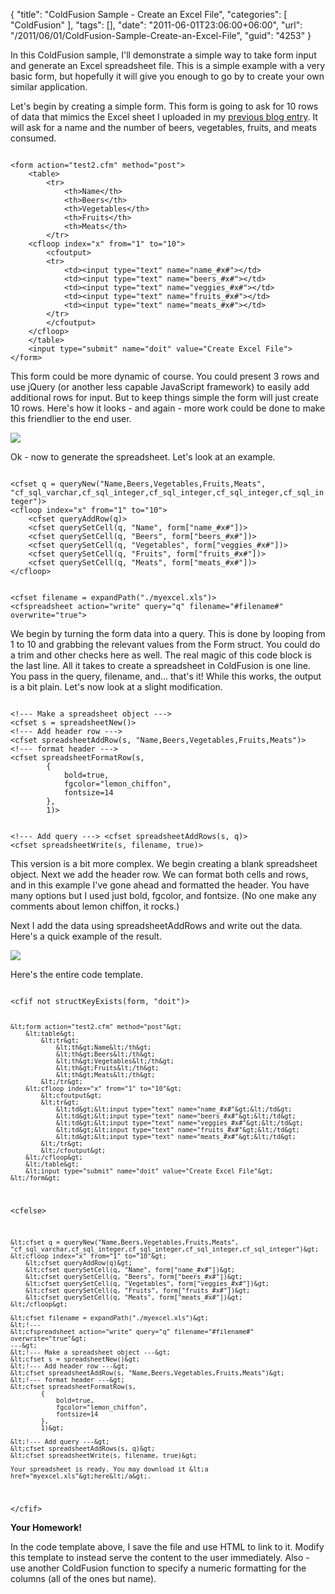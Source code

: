 {
	"title": "ColdFusion Sample - Create an Excel File",
	"categories": [
		"ColdFusion"
	],
	"tags": [],
	"date": "2011-06-01T23:06:00+06:00",
	"url": "/2011/06/01/ColdFusion-Sample-Create-an-Excel-File",
	"guid": "4253"
}

In this ColdFusion sample, I'll demonstrate a simple way to take form input and generate an Excel spreadsheet file. This is a simple example with a very basic form, but hopefully it will give you enough to go by to create your own similar application.
<!--more-->
<p>

Let's begin by creating a simple form. This form is going to ask for 10 rows of data that mimics the Excel sheet I uploaded in my <a href="http://www.raymondcamden.com/index.cfm/2011/5/31/ColdFusion-Sample--Upload-and-Parse-an-Excel-File">previous blog entry</a>. It will ask for a name and the number of beers, vegetables, fruits, and meats consumed. 

<p>

<code>
&lt;form action="test2.cfm" method="post"&gt;
	&lt;table&gt;
		&lt;tr&gt;
			&lt;th&gt;Name&lt;/th&gt;
			&lt;th&gt;Beers&lt;/th&gt;
			&lt;th&gt;Vegetables&lt;/th&gt;
			&lt;th&gt;Fruits&lt;/th&gt;
			&lt;th&gt;Meats&lt;/th&gt;
		&lt;/tr&gt;
	&lt;cfloop index="x" from="1" to="10"&gt;
		&lt;cfoutput&gt;
		&lt;tr&gt;
			&lt;td&gt;&lt;input type="text" name="name_#x#"&gt;&lt;/td&gt;
			&lt;td&gt;&lt;input type="text" name="beers_#x#"&gt;&lt;/td&gt;
			&lt;td&gt;&lt;input type="text" name="veggies_#x#"&gt;&lt;/td&gt;	
			&lt;td&gt;&lt;input type="text" name="fruits_#x#"&gt;&lt;/td&gt;	
			&lt;td&gt;&lt;input type="text" name="meats_#x#"&gt;&lt;/td&gt;
		&lt;/tr&gt;
		&lt;/cfoutput&gt;
	&lt;/cfloop&gt;
	&lt;/table&gt;
	&lt;input type="submit" name="doit" value="Create Excel File"&gt;
&lt;/form&gt;
</code>

<p>

This form could be more dynamic of course. You could present 3 rows and use jQuery (or another less capable JavaScript framework) to easily add additional rows for input. But to keep things simple the form will just create 10 rows. Here's how it looks - and again - more work could be done to make this friendlier to the end user.

<p>

<img src="http://www.raymondcamden.com/images/cfjedi/ScreenClip103.png" />

<p>

Ok - now to generate the spreadsheet. Let's look at an example.

<p>

<code>
&lt;cfset q = queryNew("Name,Beers,Vegetables,Fruits,Meats", "cf_sql_varchar,cf_sql_integer,cf_sql_integer,cf_sql_integer,cf_sql_integer")&gt; 
&lt;cfloop index="x" from="1" to="10"&gt;
	&lt;cfset queryAddRow(q)&gt;
	&lt;cfset querySetCell(q, "Name", form["name_#x#"])&gt;
	&lt;cfset querySetCell(q, "Beers", form["beers_#x#"])&gt;
	&lt;cfset querySetCell(q, "Vegetables", form["veggies_#x#"])&gt;
	&lt;cfset querySetCell(q, "Fruits", form["fruits_#x#"])&gt;
	&lt;cfset querySetCell(q, "Meats", form["meats_#x#"])&gt;
&lt;/cfloop&gt;

&lt;cfset filename = expandPath("./myexcel.xls")&gt;
&lt;cfspreadsheet action="write" query="q" filename="#filename#" overwrite="true"&gt;
</code>

<p>

We begin by turning the form data into a query. This is done by looping from 1 to 10 and grabbing the relevant values from the Form struct. You could do a trim and other checks here as well. The real magic of this code block is the last line. All it takes to create a spreadsheet in ColdFusion is one line. You pass in the query, filename, and... that's it! While this works, the output is a bit plain. Let's now look at a slight modification.

<p>

<code>
&lt;!--- Make a spreadsheet object ---&gt;
&lt;cfset s = spreadsheetNew()&gt;
&lt;!--- Add header row ---&gt;
&lt;cfset spreadsheetAddRow(s, "Name,Beers,Vegetables,Fruits,Meats")&gt;
&lt;!--- format header ---&gt;	
&lt;cfset spreadsheetFormatRow(s,
		{
			bold=true,
			fgcolor="lemon_chiffon",
			fontsize=14
		}, 
		1)&gt;

&lt;!--- Add query ---&gt;
&lt;cfset spreadsheetAddRows(s, q)&gt;
&lt;cfset spreadsheetWrite(s, filename, true)&gt;
</code>

<p>

This version is a bit more complex. We begin creating a blank spreadsheet object. Next we add the header row. We can format both cells and rows, and in this example I've gone ahead and formatted the header. You have many options but I used just bold, fgcolor, and fontsize. (No one make any comments about lemon chiffon, it rocks.) 

<p>

Next I add the data using spreadsheetAddRows and write out the data. Here's a quick example of the result.

<p>

<img src="http://www.raymondcamden.com/images/cfjedi/ScreenClip104.png" />

<p>

Here's the entire code template.

<p>

<code>
&lt;cfif not structKeyExists(form, "doit")&gt;
	
	&lt;form action="test2.cfm" method="post"&gt;
		&lt;table&gt;
			&lt;tr&gt;
				&lt;th&gt;Name&lt;/th&gt;
				&lt;th&gt;Beers&lt;/th&gt;
				&lt;th&gt;Vegetables&lt;/th&gt;
				&lt;th&gt;Fruits&lt;/th&gt;
				&lt;th&gt;Meats&lt;/th&gt;
			&lt;/tr&gt;
		&lt;cfloop index="x" from="1" to="10"&gt;
			&lt;cfoutput&gt;
			&lt;tr&gt;
				&lt;td&gt;&lt;input type="text" name="name_#x#"&gt;&lt;/td&gt;
				&lt;td&gt;&lt;input type="text" name="beers_#x#"&gt;&lt;/td&gt;
				&lt;td&gt;&lt;input type="text" name="veggies_#x#"&gt;&lt;/td&gt;	
				&lt;td&gt;&lt;input type="text" name="fruits_#x#"&gt;&lt;/td&gt;	
				&lt;td&gt;&lt;input type="text" name="meats_#x#"&gt;&lt;/td&gt;
			&lt;/tr&gt;
			&lt;/cfoutput&gt;
		&lt;/cfloop&gt;
		&lt;/table&gt;
		&lt;input type="submit" name="doit" value="Create Excel File"&gt;
	&lt;/form&gt;
		
&lt;cfelse&gt;
	
	&lt;cfset q = queryNew("Name,Beers,Vegetables,Fruits,Meats", "cf_sql_varchar,cf_sql_integer,cf_sql_integer,cf_sql_integer,cf_sql_integer")&gt; 
	&lt;cfloop index="x" from="1" to="10"&gt;
		&lt;cfset queryAddRow(q)&gt;
		&lt;cfset querySetCell(q, "Name", form["name_#x#"])&gt;
		&lt;cfset querySetCell(q, "Beers", form["beers_#x#"])&gt;
		&lt;cfset querySetCell(q, "Vegetables", form["veggies_#x#"])&gt;
		&lt;cfset querySetCell(q, "Fruits", form["fruits_#x#"])&gt;
		&lt;cfset querySetCell(q, "Meats", form["meats_#x#"])&gt;
	&lt;/cfloop&gt;
	
	&lt;cfset filename = expandPath("./myexcel.xls")&gt;
	&lt;!---
	&lt;cfspreadsheet action="write" query="q" filename="#filename#" overwrite="true"&gt;
	---&gt;
	&lt;!--- Make a spreadsheet object ---&gt;
	&lt;cfset s = spreadsheetNew()&gt;
	&lt;!--- Add header row ---&gt;
	&lt;cfset spreadsheetAddRow(s, "Name,Beers,Vegetables,Fruits,Meats")&gt;
	&lt;!--- format header ---&gt;	
	&lt;cfset spreadsheetFormatRow(s,
			{
				bold=true,
				fgcolor="lemon_chiffon",
				fontsize=14
			}, 
			1)&gt;
	
	&lt;!--- Add query ---&gt;
	&lt;cfset spreadsheetAddRows(s, q)&gt;
	&lt;cfset spreadsheetWrite(s, filename, true)&gt;
		
	Your spreadsheet is ready. You may download it &lt;a href="myexcel.xls"&gt;here&lt;/a&gt;.

&lt;/cfif&gt;
</code>

<p>

<b>Your Homework!</b>

<p>

In the code template above, I save the file and use HTML to link to it. Modify this template to instead serve the content to the user immediately. Also - use another ColdFusion function to specify a numeric formatting for the columns (all of the ones but name).
